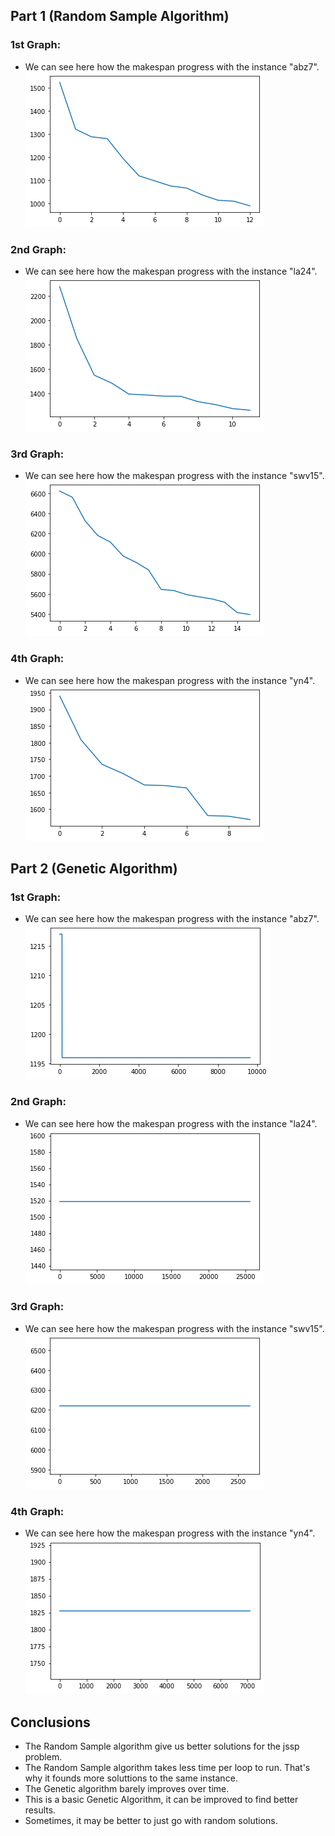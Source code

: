 ## Part 1 (Random Sample Algorithm)
### 1st Graph:
- We can see here how the makespan progress with the instance "abz7". \
![image](images/abz_random.png)
### 2nd Graph:
- We can see here how the makespan progress with the instance "la24". \
![image](images/la24_random.png)
### 3rd Graph:
- We can see here how the makespan progress with the instance "swv15". \
![image](images/swv15_random.png)
### 4th Graph:
- We can see here how the makespan progress with the instance "yn4". \
![image](images/yn4_random.png)

## Part 2 (Genetic Algorithm)
### 1st Graph:
- We can see here how the makespan progress with the instance "abz7".  \
![image](images/abz_genetic.png)
### 2nd Graph:
- We can see here how the makespan progress with the instance "la24". \
![image](images/la24_genetic.png)
### 3rd Graph:
- We can see here how the makespan progress with the instance "swv15". \
![image](images/swv15_genetic.png)
### 4th Graph:
- We can see here how the makespan progress with the instance "yn4". \
![image](images/yn4_genetic.png) 
## Conclusions
- The Random Sample algorithm give us better solutions for the jssp problem.
- The Random Sample algorithm takes less time per loop to run. That's why it founds more soluttions to the same instance.
- The Genetic algorithm barely improves over time. 
- This is a basic Genetic Algorithm, it can be improved to find better results.
- Sometimes, it may be better to just go with random solutions.
